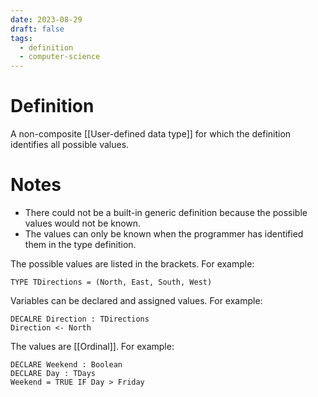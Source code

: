 ```yaml
---
date: 2023-08-29
draft: false
tags:
  - definition
  - computer-science 
---
```

# Definition

A non-composite [[User-defined data type]] for which the definition identifies all possible values.

# Notes

- There could not be a built-in generic definition because the possible values would not be known.
- The values can only be known when the programmer has identified them in the type definition.

The possible values are listed in the brackets.
For example:
```
TYPE TDirections = (North, East, South, West)
```

Variables can be declared and assigned values.
For example:
```
DECALRE Direction : TDirections
Direction <- North
```

The values are [[Ordinal]].
For example:
```
DECLARE Weekend : Boolean
DECLARE Day : TDays
Weekend = TRUE IF Day > Friday
```